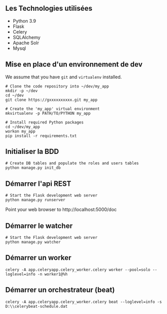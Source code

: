 ## Les Technologies utilisées

* Python 3.9
* Flask
* Celery
* SQLAlchemy
* Apache Solr
* Mysql

## Mise en place d'un environnement de dev

We assume that you have `git` and `virtualenv` installed.

    # Clone the code repository into ~/dev/my_app
    mkdir -p ~/dev
    cd ~/dev
    git clone https://gxxxxxxxxxx.git my_app

    # Create the 'my_app' virtual environment
    mkvirtualenv -p PATH/TO/PYTHON my_app

    # Install required Python packages
    cd ~/dev/my_app
    workon my_app
    pip install -r requirements.txt

## Initialiser la BDD
    # Create DB tables and populate the roles and users tables
    python manage.py init_db

## Démarrer l'api REST 
    # Start the Flask development web server
    python manage.py runserver
Point your web browser to http://localhost:5000/doc

## Démarrer le watcher
    # Start the Flask development web server
    python manage.py watcher

## Démarrer un worker
    celery -A app.celeryapp.celery_worker.celery worker --pool=solo --loglevel=info -n worker1@%h

## Démarrer un orchestrateur (beat)
    celery -A app.celeryapp.celery_worker.celery beat --loglevel=info -s D:\\celerybeat-schedule.dat
